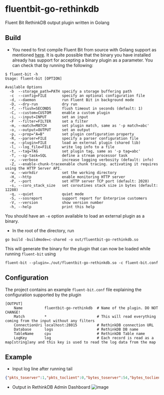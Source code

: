 # fluentbit-go-rethinkdb
Fluent Bit RethinkDB output plugin written in Golang

## Build
* You need to first compile Fluent Bit from source with Golang support as mentioned [here](https://docs.fluentbit.io/manual/development/golang-output-plugins).
It is quite possible that the binary you have installed already has support for accepting a binary plugin as a parameter. You can check that by running the following:
```
$ fluent-bit -h
Usage: fluent-bit [OPTION]

Available Options
  -b  --storage_path=PATH specify a storage buffering path
  -c  --config=FILE       specify an optional configuration file
  -d, --daemon            run Fluent Bit in background mode
  -D, --dry-run           dry run
  -f, --flush=SECONDS     flush timeout in seconds (default: 1)
  -C, --custom=CUSTOM     enable a custom plugin
  -i, --input=INPUT       set an input
  -F  --filter=FILTER     set a filter
  -m, --match=MATCH       set plugin match, same as '-p match=abc'
  -o, --output=OUTPUT     set an output
  -p, --prop="A=B"        set plugin configuration property
  -R, --parser=FILE       specify a parser configuration file
  -e, --plugin=FILE       load an external plugin (shared lib)
  -l, --log_file=FILE     write log info to a file
  -t, --tag=TAG           set plugin tag, same as '-p tag=abc'
  -T, --sp-task=SQL       define a stream processor task
  -v, --verbose           increase logging verbosity (default: info)
  -Z, --enable-chunk-traceenable chunk tracing. activating it requires using the HTTP Server API.
  -w, --workdir           set the working directory
  -H, --http              enable monitoring HTTP server
  -P, --port              set HTTP server TCP port (default: 2020)
  -s, --coro_stack_size   set coroutines stack size in bytes (default: 12288)
  -q, --quiet             quiet mode
  -S, --sosreport         support report for Enterprise customers
  -V, --version           show version number
  -h, --help              print this help
```
You should have an `-e` option available to load an external plugin as a binary.
* In the root of the directory, run
```
go build -buildmode=c-shared -o out/fluentbit-go-rethinkdb.so
```
This will generate the binary for the plugin that can now be loaded while running `fluent-bit` using
```
fluent-bit --plugin=./out/fluentbit-go-rethinkdb.so -c fluent-bit.conf
```

## Configuration
The project contains an example `fluent-bit.conf` file explaining the configuration supported by the plugin
```
[OUTPUT]
    Name          fluentbit-go-rethinkdb  # Name of the plugin. DO NOT CHANGE!
    Match         *                       # This will read everything coming from the input without any filters
    ConnectionUri localhost:28015         # RethinkDB connection URL
    Database      logs                    # RethinkDB DB name
    TableName     cpu                     # RethinkDB Table name
    LogKey        log                     # Each record is read as a map[string]any and this key is used to read the log data from the map
```

## Example

* Input log line after running tail
```json
{"pkts_toserver":1,"pkts_toclient":0,"bytes_toserver":54,"bytes_toclient":0,"start":"2023-02-04T16:27:06.058562+0000","end":"2023-02-04T16:27:06.058562+0000","age":0,"state":"new","reason":"timeout","alerted":false,"community_id":"1:D2i50Uk5MR+GQETnkjI9zP8nvOc=","tcp":{"tcp_flags":"00","tcp_flaDDDDDDDDDDDDDDDDgs_ts":"00","tcp_flags_tc":"004"},"host":"rumars-dep-asasrudra-3dadf162sdsd-0e31-4997-bb58-c7bf74c570dsddswe8"}

```

* Output in RethinkDB Admin Dashboard
![image](https://user-images.githubusercontent.com/5111523/216781658-cd8acd34-9d22-425e-b3ad-e170439fbefa.png)
